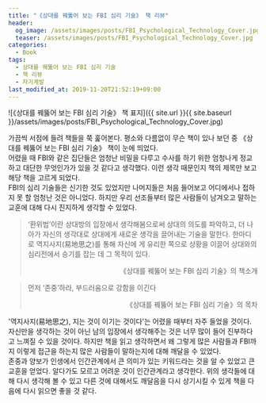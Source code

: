 ```yaml
---
title: "《상대를 꿰뚫어 보는 FBI 심리 기술》 책 리뷰"
header:
  og_image: /assets/images/posts/FBI_Psychological_Technology_Cover.jpg
  teaser: /assets/images/posts/FBI_Psychological_Technology_Cover.jpg
categories:
  - Book
tags:
  - 상대를 꿰뚫어 보는 FBI 심리 기술
  - 책 리뷰
  - 자기계발
last_modified_at: 2019-11-20T21:52:19+09:00
---
```


![《상대를 꿰뚫어 보는 FBI 심리 기술》 책 표지]({{ site.url }}{{ site.baseurl }}/assets/images/posts/FBI_Psychological_Technology_Cover.jpg)

가끔씩 서점에 들려 책들을 쭉 훑어본다. 평소와 다름없이 무슨 책이 있나 보던 중 《상대를 꿰뚫어 보는 FBI 심리 기술》 책이 눈에 띄었다. <br/>
어렸을 때 FBI와 같은 집단들은 엄청난 비밀을 다루고 수사를 하기 위한 엄청나게 정교하고 대단한 무엇인가가 있을 것 같다고 생각했다. 이런 생각 때문인지 책의 제목만 보고 해당 책을 고르게 되었다. <br/>
FBI의 심리 기술들은 신기한 것도 있었지만 나머지들은 처음 들어보고 어디에서나 접하지 못 할 엄청난 것은 아니었다. 하지만 우리 선조들부터 많은 사람들이 남겨오고 말하는 교훈에 대해 다시 진지하게 생각할 수 있었다. <br/>

> ‘환위법’이란 상대방의 입장에서 생각해봄으로써 상대의 의도를 파악하고, 더 나아가 자신의 생각대로 상대에게 새로운 생각을 끌어내는 기술을 말한다. 
> 한마디로 역지사지(易地思之)를 통해 자신에 게 유리한 쪽으로 상황을 이끌어 상대와의 심리전에서 승기를 잡는 데 그 목적이 있다.
> 
> <div style="text-align: right">《상대를 꿰뚫어 보는 FBI 심리 기술》의 책소개</div>

> 먼저 ‘존중’하라, 부드러움으로 강함을 이긴다 
> 
> <div style="text-align: right">《상대를 꿰뚫어 보는 FBI 심리 기술》의 목차</div>

'역지사지(易地思之), 지는 것이 이기는 것이다'는 어렸을 때부터 자주 들었을 것이다. 자신만을 생각하는 것이 아닌 남의 입장에서 생각해주는 것은 너무 많이 들어 진부하다고 느껴질 수 있을 것이다. 하지만 책을 읽고 생각하면서 왜 그렇게 많은 사람들과 FBI까지 이렇게 접근을 하는지 많은 사람들이 말하는지에 대해 깨달을 수 있었다. <br/>
존중과 양보가 인생에서 인간관계에서 큰 의미가 있는 키워드라는 것을 알 수 있었고 큰 교훈을 얻었다. 알다가도 모르고 어려운 것이 인간관계라고 생각한다. 위의 생각들에 대해 다시 생각해 볼 수 있고 다른 것에 대해서도 깨달음을 다시 상기시킬 수 있게 책을 다음에 다시 읽으면 좋을 것 같다.